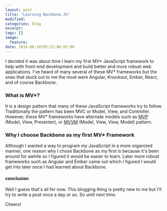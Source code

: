 ```yaml
---
layout: post
title: "Learning Backbone.JS"
modified:
categories: blog
excerpt:
tags: []
image:
  feature:
date: 2016-06-16T05:22:00-07:00
---
```


I decided it was about time I learn my first MV* JavaScript framework to help with front-end development and build 
better and more robust web applications. I've heard of many several of these MV* frameworks but the ones that stuck 
out to me the most were Angular, Knockout, Ember, React, and of course Backbone.

### What is MV*? ###
It is a design pattern that many of these JavaScript frameworks try to follow. Traditionally the pattern has been MVC or
Model, View, and Controller. However, these MV* frameworks have alternate models such as [MVP](https://en.wikipedia.org/wiki/Model%E2%80%93view%E2%80%93presenter) (Model, View, Presenter), or [MVVM](https://en.wikipedia.org/wiki/Model%E2%80%93view%E2%80%93viewmodel) (Model, View, View, Model) pattern.

### Why I choose Backbone as my first MV* Framework ###
Although I wanted a way to program my JavaScript in a more organized manner, one reason why I chose Backbone as my first
is because it's been around for awhile so I figured it would be easier to learn. Later more robust frameworks such as 
Angular and Ember came out which I figured I would get into later once I had learned about Backbone. 

#### conclusion ####
Well I guess that's all for now. This blogging thing is pretty new to me but I'll try to write a post once a day or so.
So until next time.

Cheers!